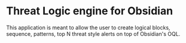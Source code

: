 # Threat Logic engine for Obsidian
This application is meant to allow the user to create logical blocks, sequence, patterns, top N threat style alerts on top of Obsidian's OQL.
